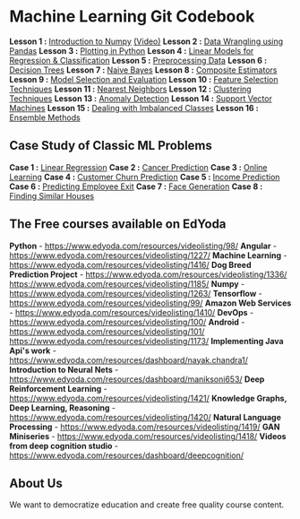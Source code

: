 # Machine Learning Git Codebook

**Lesson 1 :** [Introduction to Numpy](https://github.com/zekelabs/data-science-complete-tutorial/blob/master/1.%20NumPy.ipynb) [(Video)](https://www.edyoda.com/resources/videolisting/1263/)
**Lesson 2 :** [Data Wrangling using Pandas](https://github.com/zekelabs/data-science-complete-tutorial/blob/master/2.%20Pandas%20for%20Machine%20Learning.ipynb)
**Lesson 3 :** [Plotting in Python](https://github.com/zekelabs/data-science-complete-tutorial/blob/master/3.%20Plotting.ipynb)
**Lesson 4 :** [Linear Models for Regression & Classification](https://github.com/zekelabs/data-science-complete-tutorial/blob/master/4.%20Linear%20Models%20for%20Classification%20%26%20Regression.ipynb)
**Lesson 5 :** [Preprocessing Data](https://github.com/zekelabs/data-science-complete-tutorial/blob/master/5.%20PreProcessing.ipynb)
**Lesson 6 :** [Decision Trees](https://github.com/zekelabs/data-science-complete-tutorial/blob/master/6.%20Decision%20Tree.ipynb)
**Lesson 7 :** [Naive Bayes](https://github.com/zekelabs/data-science-complete-tutorial/blob/master/7.%20Naive%20Bayes.ipynb)
**Lesson 8 :** [Composite Estimators](https://github.com/zekelabs/data-science-complete-tutorial/blob/master/8.%20Composite%20Estimators%20using%20Pipelines%20%26%20FeatureUnions.ipynb)
**Lesson 9 :** [Model Selection and Evaluation](https://github.com/zekelabs/data-science-complete-tutorial/blob/master/9.%20Model%20Selection%20%26%20Evaluation.ipynb)
**Lesson 10 :** [Feature Selection Techniques](https://github.com/zekelabs/data-science-complete-tutorial/blob/master/10.%20Feature%20Selection%20Techniques.ipynb)
**Lesson 11 :** [Nearest Neighbors](https://github.com/zekelabs/data-science-complete-tutorial/blob/master/11.%20Nearest%20Neighbors.ipynb)
**Lesson 12 :** [Clustering Techniques](https://github.com/zekelabs/data-science-complete-tutorial/blob/master/12.%20Clustering%20Techniques.ipynb)
**Lesson 13 :** [Anomaly Detection](https://github.com/zekelabs/data-science-complete-tutorial/blob/master/13.%20Anomaly%20Detection.ipynb)
**Lesson 14 :** [Support Vector Machines](https://github.com/zekelabs/data-science-complete-tutorial/blob/master/14.%20Support%20Vector%20Machines.ipynb)
**Lesson 15 :** [Dealing with Imbalanced Classes](https://github.com/zekelabs/data-science-complete-tutorial/blob/master/15.%20Dealing%20with%20Imbalanced%20Classes.ipynb)
**Lesson 16 :** [Ensemble Methods](https://github.com/zekelabs/data-science-complete-tutorial/blob/master/16.%20Ensemble%20Methods.ipynb)


## Case Study of Classic ML Problems
**Case 1 :** [Linear Regression](https://github.com/zekelabs/data-science-complete-tutorial/blob/master/LR%20Example.ipynb)
**Case 2 :** [Cancer Prediction](https://github.com/zekelabs/data-science-complete-tutorial/blob/master/Cancer%20Prediction.ipynb)
**Case 3 :** [Online Learning](https://github.com/zekelabs/data-science-complete-tutorial/blob/master/Online%20Learning.ipynb)
**Case 4 :** [Customer Churn Prediction](https://github.com/zekelabs/data-science-complete-tutorial/blob/master/Project%20-%20Customer%20Churn%20Prediction.ipynb)
**Case 5 :** [Income Prediction](https://github.com/zekelabs/data-science-complete-tutorial/blob/master/Project%20-%20Income%20Prediction.ipynb)
**Case 6 :** [Predicting Employee Exit](https://github.com/zekelabs/data-science-complete-tutorial/blob/master/Project%20-%20Predicting%20Employee%20Exit.ipynb)
**Case 7 :** [Face Generation](https://github.com/zekelabs/data-science-complete-tutorial/blob/master/Project%20-%20Face%20Generation.ipynb)
**Case 8 :** [Finding Similar Houses](https://github.com/zekelabs/data-science-complete-tutorial/blob/master/Project%20-%20Finding%20Similar%20Houses.ipynb)

## The Free courses available on EdYoda

**Python** - https://www.edyoda.com/resources/videolisting/98/
**Angular** - https://www.edyoda.com/resources/videolisting/1227/
**Machine Learning** - https://www.edyoda.com/resources/videolisting/1416/
**Dog Breed Prediction Project** -
https://www.edyoda.com/resources/videolisting/1336/
https://www.edyoda.com/resources/videolisting/1185/
**Numpy** - https://www.edyoda.com/resources/videolisting/1263/
**Tensorflow** - https://www.edyoda.com/resources/videolisting/99/
**Amazon Web Services** - https://www.edyoda.com/resources/videolisting/1410/
**DevOps** - https://www.edyoda.com/resources/videolisting/100/
**Android** -
https://www.edyoda.com/resources/videolisting/101/
https://www.edyoda.com/resources/videolisting/1173/
**Implementing Java Api's work** - https://www.edyoda.com/resources/dashboard/nayak.chandra1/
**Introduction to Neural Nets** - https://www.edyoda.com/resources/dashboard/maniksoni653/
**Deep Reinforcement Learning** - https://www.edyoda.com/resources/videolisting/1421/
**Knowledge Graphs, Deep Learning, Reasoning** - https://www.edyoda.com/resources/videolisting/1420/
**Natural Language Processing** - https://www.edyoda.com/resources/videolisting/1419/
**GAN Miniseries** - https://www.edyoda.com/resources/videolisting/1418/
**Videos from deep cognition studio** - https://www.edyoda.com/resources/dashboard/deepcognition/

## About Us
We want to democratize education and create free quality course content.

